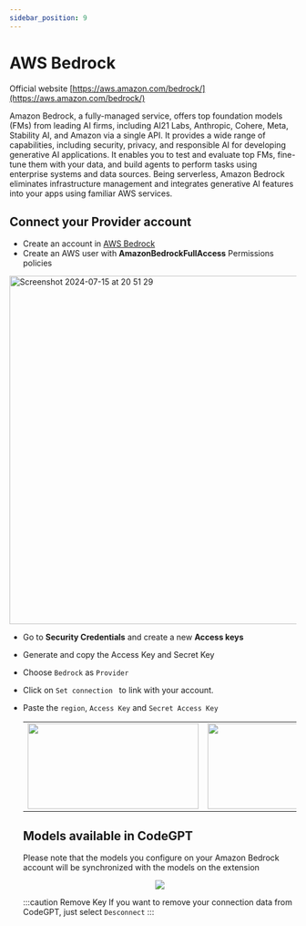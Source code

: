 ```yaml
---
sidebar_position: 9
---
```


# AWS Bedrock

Official website [https://aws.amazon.com/bedrock/](https://aws.amazon.com/bedrock/)

Amazon Bedrock, a fully-managed service, offers top foundation models (FMs) from leading AI firms, including AI21 Labs, Anthropic, Cohere, Meta, Stability AI, and Amazon via a single API. It provides a wide range of capabilities, including security, privacy, and responsible AI for developing generative AI applications. It enables you to test and evaluate top FMs, fine-tune them with your data, and build agents to perform tasks using enterprise systems and data sources. Being serverless, Amazon Bedrock eliminates infrastructure management and integrates generative AI features into your apps using familiar AWS services.


## Connect your Provider account
- Create an account in [AWS Bedrock](https://aws.amazon.com/es/console/)
- Create an AWS user with **AmazonBedrockFullAccess** Permissions policies

<img width="611" alt="Screenshot 2024-07-15 at 20 51 29" src="https://github.com/user-attachments/assets/5a5d46d4-6b5c-4a0c-8a08-84b3838a68f7">

- Go to **Security Credentials** and create a new **Access keys**
- Generate and copy the Access Key and Secret Key
- Choose `Bedrock` as `Provider`
- Click on `Set connection ` to link with your account.
- Paste the `region`, `Access Key` and `Secret Access Key`

  <table>
  <tr>
    <td align="center">
      <img width="300" height="150" src="https://github.com/davila7/code-gpt-docs/assets/37567214/0dd2c017-0203-4261-b60b-a8cf2a983c33" />
    </td>
    <td align="center">
      <img width="300" height="150" src="https://github.com/davila7/code-gpt-docs/assets/37567214/a5ccdf9f-1bbd-4b52-b94d-f042a57bf1a2" />
    </td>
  </tr>
</table>

## Models available in CodeGPT
Please note that the models you configure on your Amazon Bedrock account will be synchronized with the models on the extension

<p align="center">
      <img src="https://github.com/davila7/code-gpt-docs/assets/37567214/81d9fb16-159f-424c-b2d0-c513271cc300"/>
</p>

:::caution Remove Key
If you want to remove your connection data from CodeGPT, just select `Desconnect`
:::
